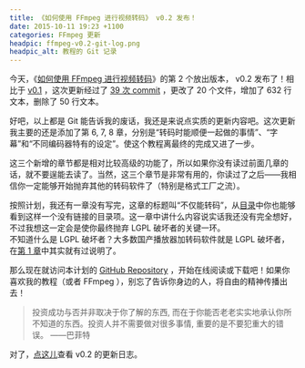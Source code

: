 ```yaml
---
title: 《如何使用 FFmpeg 进行视频转码》 v0.2 发布！
date: 2015-10-11 19:23 +1100
categories: FFmpeg 更新
headpic: ffmpeg-v0.2-git-log.png
headpic_alt: 教程的 Git 记录
---
```


今天，《[如何使用 FFmpeg 进行视频转码][repo]》的第 2 个放出版本， v0.2 发布了！相比于 [v0.1][] ，这次更新经过了 [39 次 commit][compare] ，更改了 20 个文件，增加了 632 行文本，删除了 50 行文本。

<!--more-->

好吧，以上都是 Git 能告诉我的废话，我还是来说点实质的更新内容吧。这次更新我主要的还是添加了第 6, 7, 8 章，分别是“转码时能顺便一起做的事情”、“字幕”和“不同编码器特有的设定”。使这个教程离最终的完成又进了一步。

这三个新增的章节都是相对比较高级的功能了，所以如果你没有读过前面几章的话，就不要逞能去读了。当然，这三个章节是非常有用的，你读过了之后——我相信你一定能够开始抛弃其他的转码软件了（特别是格式工厂之流）。

按照计划，我还有一章没有写完，这章的标题叫“不仅能转码”，从[目录][toc]中你也能够看到这样一个没有链接的目录项。这一章中讲什么内容说实话我还没有完全想好，不过我想这一定会是使你最终抛弃 LGPL 破坏者的关键一环。  
不知道什么是 LGPL 破坏者？大多数国产播放器加转码软件就是 LGPL 破坏者，在[第 1 章][chapter 1]中其实就有过说明了。

那么现在就访问本计划的 [GitHub Repository][repo] ，开始在线阅读或下载吧！如果你喜欢我的教程（或者 FFmpeg ），别忘了告诉你身边的人，将自由的精神传播出去！

>	投资成功与否并非取决于你了解的东西, 而在于你能否老老实实地承认你所不知道的东西。投资人并不需要做对很多事情, 重要的是不要犯重大的错误。    ——巴菲特

对了，[点这儿][release notes]查看 v0.2 的更新日志。

[repo]: https://github.com/FiveYellowMice/how-to-convert-videos-with-ffmpeg-zh
[v0.1]: https://fiveyellowmice.github.io/posts/2015/09/how-ffmpeg-convert-release-0-1.html
[compare]: https://github.com/FiveYellowMice/how-to-convert-videos-with-ffmpeg-zh/compare/v0.1...v0.2
[toc]: https://github.com/FiveYellowMice/how-to-convert-videos-with-ffmpeg-zh/blob/master/index.md
[chapter 1]: https://github.com/FiveYellowMice/how-to-convert-videos-with-ffmpeg-zh/blob/master/01-write-in-front.md
[release notes]: https://github.com/FiveYellowMice/how-to-convert-videos-with-ffmpeg-zh/releases/tag/v0.2
